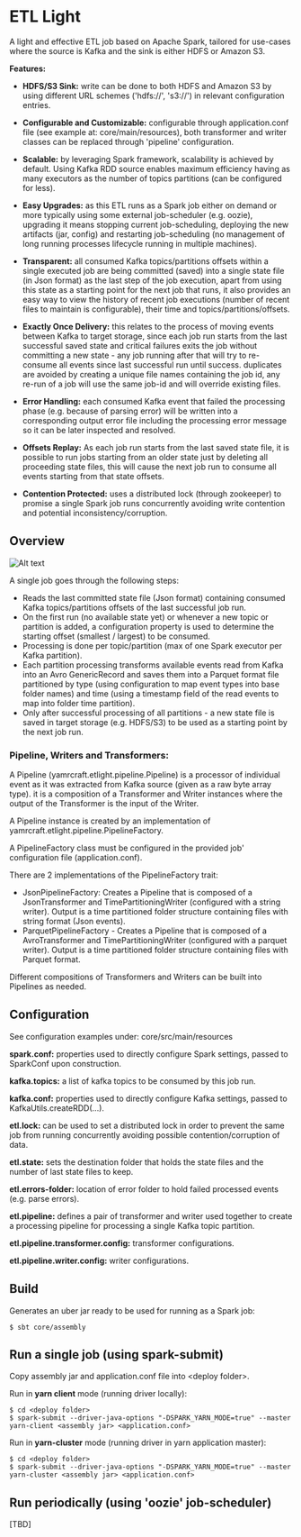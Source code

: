 # ETL Light

A light and effective ETL job based on Apache Spark, tailored for use-cases where the source is Kafka and the sink is either HDFS or Amazon S3.

**Features:**

* **HDFS/S3 Sink:** write can be done to both HDFS and Amazon S3 by using different URL schemes ('hdfs://', 's3://') in relevant configuration entries.

* **Configurable and Customizable:** configurable through application.conf file (see example at: core/main/resources), both transformer and writer classes can be replaced through 'pipeline' configuration.

* **Scalable:** by leveraging Spark framework, scalability is achieved by default. Using Kafka RDD source enables maximum efficiency having as many executors as the number of topics partitions (can be configured for less). 

* **Easy Upgrades:** as this ETL runs as a Spark job either on demand or more typically using some external job-scheduler (e.g. oozie), upgrading it means stopping current job-scheduling, deploying the new artifacts (jar, config) and restarting job-scheduling (no management of long running processes lifecycle running in multiple machines).

* **Transparent:** all consumed Kafka topics/partitions offsets within a single executed job are being committed (saved) into a single state file (in Json format) as the last step of the job execution, apart from using this state as a starting point for the next job that runs, it also provides an easy way to view the history of recent job executions (number of recent files to maintain is configurable), their time and topics/partitions/offsets.

* **Exactly Once Delivery:** this relates to the process of moving events between Kafka to target storage, since each job run starts from the last successful saved state and critical failures exits the job without committing a new state - any job running after that will try to re-consume all events since last successful run until success. duplicates are avoided by creating a unique file names containing the job id, any re-run of a job will use the same job-id and will override existing files.

* **Error Handling:** each consumed Kafka event that failed the processing phase (e.g. because of parsing error) will be written into a corresponding output error file including the processing error message so it can be later inspected and resolved.

* **Offsets Replay:** As each job run starts from the last saved state file, it is possible to run jobs starting from an older state just by deleting all proceeding state files, this will cause the next job run to consume all events starting from that state offsets.

* **Contention Protected:** uses a distributed lock (through zookeeper) to promise a single Spark job runs concurrently avoiding write contention and potential inconsistency/corruption.
 
## Overview

![Alt text](./etl_light.png)

A single job goes through the following steps:

* Reads the last committed state file (Json format) containing consumed Kafka topics/partitions offsets of the last successful job run.
* On the first run (no available state yet) or whenever a new topic or partition is added, a configuration property is used to determine the starting offset (smallest / largest) to be consumed.
* Processing is done per topic/partition (max of one Spark executor per Kafka partition).
* Each partition processing transforms available events read from Kafka into an Avro GenericRecord and saves them into a Parquet format file partitioned by type (using configuration to map event types into base folder names) and time (using a timestamp field of the read events to map into folder time partition).
* Only after successful processing of all partitions - a new state file is saved in target storage (e.g. HDFS/S3) to be used as a starting point by the next job run.

### **Pipeline, Writers and Transformers:**

A Pipeline (yamrcraft.etlight.pipeline.Pipeline) is a processor of individual event as it was extracted from Kafka source (given as a raw byte array type). it is a composition of a Transformer and Writer instances where the output of the Transformer is the input of the Writer.

A Pipeline instance is created by an implementation of yamrcraft.etlight.pipeline.PipelineFactory.

A PipelineFactory class must be configured in the provided job' configuration file (application.conf). 
  
There are 2 implementations of the PipelineFactory trait:

* JsonPipelineFactory:
    Creates a Pipeline that is composed of a JsonTransformer and TimePartitioningWriter (configured with a string writer).
    Output is a time partitioned folder structure containing files with string format (Json events).
* ParquetPipelineFactory - 
    Creates a Pipeline that is composed of a AvroTransformer and TimePartitioningWriter (configured with a parquet writer).
    Output is a time partitioned folder structure containing files with Parquet format.

Different compositions of Transformers and Writers can be built into Pipelines as needed.

## Configuration

See configuration examples under: core/src/main/resources

**spark.conf:** properties used to directly configure Spark settings, passed to SparkConf upon construction.

**kafka.topics:** a list of kafka topics to be consumed by this job run.

**kafka.conf:** properties used to directly configure Kafka settings, passed to KafkaUtils.createRDD(...). 

**etl.lock:** can be used to set a distributed lock in order to prevent the same job from running concurrently avoiding possible contention/corruption of data. 

**etl.state:** sets the destination folder that holds the state files and the number of last state files to keep.

**etl.errors-folder:** location of error folder to hold failed processed events (e.g. parse errors).

**etl.pipeline:** defines a pair of transformer and writer used together to create a processing pipeline for processing a single Kafka topic partition. 

**etl.pipeline.transformer.config:** transformer configurations.

**etl.pipeline.writer.config:** writer configurations. 


## Build

Generates an uber jar ready to be used for running as a Spark job:

    $ sbt core/assembly  

## Run a single job (using spark-submit)

Copy assembly jar and application.conf file into \<deploy folder\>. 
 
Run in **yarn client** mode (running driver locally):

    $ cd <deploy folder>
    $ spark-submit --driver-java-options "-DSPARK_YARN_MODE=true" --master yarn-client <assembly jar> <application.conf>
    
Run in **yarn-cluster** mode (running driver in yarn application master):
    
    $ cd <deploy folder>
    $ spark-submit --driver-java-options "-DSPARK_YARN_MODE=true" --master yarn-cluster <assembly jar> <application.conf>

## Run periodically (using 'oozie' job-scheduler)

[TBD]